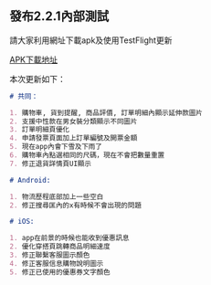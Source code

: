 ## 發布2.2.1內部測試

請大家利用網址下載apk及使用TestFlight更新

[APK下載地址](https://p.lativ.com/apk/app-lativ-production-release-221-tes.apk)

本次更新如下：

```markdown
# 共同：

1. 購物車, 貨到提醒, 商品評價, 訂單明細內顯示延伸款圖片
2. 支援中性款在男女裝分類顯示不同圖片
3. 訂單明細頁優化
4. 申請發票頁面加上訂單編號及開票金額
5. 現在app內會下雪及下雨了
6. 購物車內點選相同的尺碼，現在不會把數量重置
7. 修正退貨詳情頁UI顯示

# Android:

1. 物流歷程底部加上一些空白
2. 修正搜尋匡內的x有時候不會出現的問題

# iOS:

1. app在前景的時候也能收到優惠訊息
2. 優化穿搭頁跳轉商品明細速度
3. 修正聯繫客服圖示顏色
4. 修正客服信息購物說明圖示
5. 修正已使用的優惠券文字顏色

```
